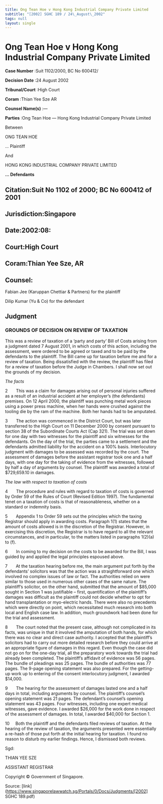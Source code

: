 ```yaml
---
title: Ong Tean Hoe v Hong Kong Industrial Company Private Limited
subtitle: "[2002] SGHC 189 / 24\_August\_2002"
tags: null
layout: single
---
```

# Ong Tean Hoe v Hong Kong Industrial Company Private Limited 



**Case Number** :Suit 1102/2000, BC No 600412/ 

**Decision Date** :24 August 2002 

**Tribunal/Court** :High Court 

**Coram** :Thian Yee Sze AR 

**Counsel Name(s)** :— 

**Parties** :Ong Tean Hoe — Hong Kong Industrial Company Private Limited 

 Between 

 ONG TEAN HOE 

 ... Plaintiff 

 And 

 HONG KONG INDUSTRIAL COMPANY PRIVATE LIMITED 

**... Defendants** 

## Citation:Suit No 1102 of 2000; BC No 600412 of 2001 

## Jurisdiction:Singapore 

## Date:2002:08: 

## Court:High Court 

## Coram:Thian Yee Sze, AR 

## Counsel: 

 Fabian Jee (Karuppan Chettiar & Partners) for the plaintiff 

 Dilip Kumar (Yu & Co) for the defendant 

## Judgment 

### GROUNDS OF DECISION ON REVIEW OF TAXATION 

This was a review of taxation of a ‘party and party’ Bill of Costs arising from a judgment dated 7 August 2001, in which costs of this action, including the assessment, were ordered to be agreed or taxed and to be paid by the defendants to the plaintiff. The Bill came up for taxation before me and for a review of taxation. Being dissatisfied with the review, the plaintiff has filed for a review of taxation before the Judge in Chambers. I shall now set out the grounds of my decision. 

_The facts_ 

2       This was a claim for damages arising out of personal injuries suffered as a result of an industrial accident at her employer’s (the defendants) premises. On 12 April 2000, the plaintiff was punching metal work pieces using a power press machine, when her hands were crushed against the tooling die by the ram of the machine. Both her hands had to be amputated. 


3       The action was commenced in the District Court, but was later transferred to the High Court on 11 December 2000 by consent pursuant to section 38 of the Subordinate Courts Act (Cap 321). The trial was set down for one day with two witnesses for the plaintiff and six witnesses for the defendants. On the day of the trial, the parties came to a settlement and the defendants admitted liability for the accident on a 100% basis. Interlocutory judgment with damages to be assessed was recorded by the court. The assessment of damages before the assistant registrar took one and a half days, with one day for the taking of evidence from the witnesses, followed by half a day of arguments by counsel. The plaintiff was awarded a total of $729,659.10 in damages. 

_The law with respect to taxation of costs_ 

4       The procedure and rules with regard to taxation of costs is governed by Order 59 of the Rules of Court (Revised Edition 1997). The fundamental tenet on a taxation of costs is that of reasonableness, whether on a standard or indemnity basis. 

5       Appendix 1 to Order 59 sets out the principles which the taxing Registrar should apply in awarding costs. Paragraph 1(1) states that the amount of costs allowed is in the discretion of the Registrar. However, in exercising this discretion, the Registrar is to have regard to all the relevant circumstances, and in particular, to the matters listed in paragraphs 1(2)(a) to (f). 

6       In coming to my decision on the costs to be awarded for the Bill, I was guided by and applied the legal principles espoused above. 

7       At the taxation hearing before me, the main argument put forth by the defendants’ solicitors was that the action was a straightforward one which involved no complex issues of law or fact. The authorities relied on were similar to those used in numerous other cases of the same nature. The plaintiff’s solicitor, on the other hand, submitted that the amount of $85,000 sought in Section 1 was justifiable – first, quantification of the plaintiff’s damages was difficult as the plaintiff could not decide whether to opt for hand transplantation or myo-electric hands. There were also no precedents which were directly on point, which necessitated much research into both local and English case law. In addition, much groundwork had been done for the trial and assessment. 

8       The court noted that the present case, although not complicated in its facts, was unique in that it involved the amputation of both hands, for which there was no clear and direct case authority. I accepted that the plaintiff’s solicitors had to carry out more detailed research before they could arrive at an appropriate figure of damages in this regard. Even though the case did not go on for the one-day trial, all the preparatory work towards the trial had already been completed. The plaintiff’s affidavit of evidence was 56 pages. The bundle of pleadings was 25 pages. The bundle of authorities was 77 pages. The 9-page opening statement was also prepared. For the getting-up work up to entering of the consent interlocutory judgment, I awarded $14,000. 

9       The hearing for the assessment of damages lasted one and a half days in total, including arguments by counsel. The plaintiff’s counsel’s opening statement was 21 pages. The defendant’s counsel’s opening statement was 43 pages. Four witnesses, including one expert medical witnesses, gave evidence. I awarded $26,000 for the work done in respect of the assessment of damages. In total, I awarded $40,000 for Section 1. 

10     Both the plaintiff and the defendants filed reviews of taxation. At the hearing of the review of taxation, the arguments presented were essentially a re-hash of those put forth at the initial hearing for taxation. I found no reason to disturb my earlier findings. Hence, I dismissed both reviews. 


Sgd: 

THIAN YEE SZE 

ASSISTANT REGISTRAR 

 Copyright © Government of Singapore. 


Source: [link](https://www.singaporelawwatch.sg/Portals/0/Docs/Judgments/[2002] SGHC 189.pdf)

